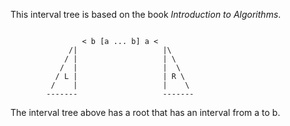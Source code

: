 
This interval tree is based on the book *Introduction to Algorithms*.


```

                < b [a ... b] a < 
             /|                   |\
            / |                   | \
           /  |                   |  \
          / L |                   | R \
         /    |                   |    \
        -------                   -------
```

The interval tree above has a root that has an interval from a to b.


